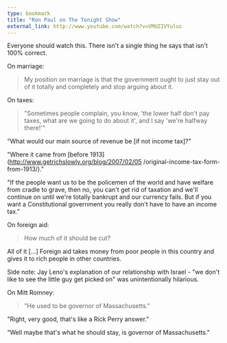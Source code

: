 ```yaml
---
type: bookmark
title: "Ron Paul on The Tonight Show"
external_link: http://www.youtube.com/watch?v=VMUZIVYuluc
---
```

Everyone should watch this. There isn't a single thing he says that isn't 100%
correct.

On marriage:

> My position on marriage is that the government ought to just stay out of it
totally and completely and stop arguing about it.

On taxes:

> "Sometimes people complain, you know, 'the lower half don't pay taxes, what
are we going to do about it', and I say 'we're halfway there!'"

"What would our main source of revenue be [if not income tax]?"

"Where it came from [before 1913](http://www.getrichslowly.org/blog/2007/02/05
/original-income-tax-form-from-1913/)."

"If the people want us to be the policemen of the world and have welfare from
cradle to grave, then no, you can't get rid of taxation and we'll continue on
until we're totally bankrupt and our currency fails. But if you want a
Constitutional government you really don't have to have an income tax."

On foreign aid:

> How much of it should be cut?


All of it [...] Foreign aid takes money from poor people in this country and
gives it to rich people in other countries.

Side note: Jay Leno's explanation of our relationship with Israel - "we don't
like to see the little guy get picked on" was unintentionally hilarious.

On Mitt Romney:

> "He used to be governor of Massachusetts."

"Right, very good, that's like a Rick Perry answer."

"Well maybe that's what he should stay, is governor of Massachusetts."
